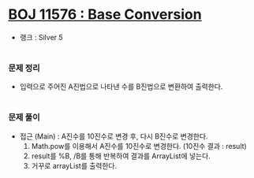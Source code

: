 # [BOJ 11576 : Base Conversion](https://www.acmicpc.net/problem/11576)
- 랭크 : Silver 5
  <br><br>
  
### 문제 정리
- 입력으로 주어진 A진법으로 나타낸 수를 B진법으로 변환하여 출력한다.
   <br><br>

### 문제 풀이
- 접근 (Main) : A진수를 10진수로 변경 후, 다시 B진수로 변경한다.
   1. Math.pow를 이용해서 A진수를 10진수로 변경한다. (10진수 결과 : result)
   2. result를 %B, /B를 통해 반복하여 결과를 ArrayList에 넣는다.
   3. 거꾸로 arrayList를 출력한다.  
    
    


    
    


